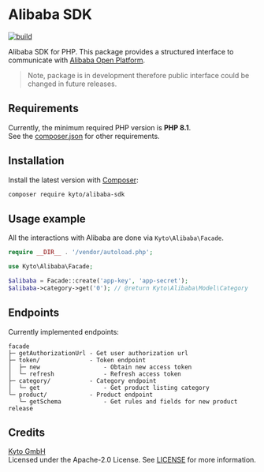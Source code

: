 # Alibaba SDK
[![build](https://github.com/kyto-gmbh/alibaba-sdk-php/actions/workflows/build.yml/badge.svg)](https://github.com/kyto-gmbh/alibaba-sdk-php/actions/workflows/build.yml)

Alibaba SDK for PHP. This package provides a structured interface to communicate with [Alibaba Open Platform](https://openapi.alibaba.com/doc/doc.htm?spm=a2o9m.11223882.0.0.1566722cTOuz7W#/?docId=19).

> Note, package is in development therefore public interface could be changed in future releases.

## Requirements
Currently, the minimum required PHP version is **PHP 8.1**.  
See the [composer.json](composer.json) for other requirements.  

## Installation
Install the latest version with [Composer](https://getcomposer.org/):
```bash
composer require kyto/alibaba-sdk
```

## Usage example
All the interactions with Alibaba are done via `Kyto\Alibaba\Facade`.

```php
require __DIR__ . '/vendor/autoload.php';

use Kyto\Alibaba\Facade;

$alibaba = Facade::create('app-key', 'app-secret');
$alibaba->category->get('0'); // @return Kyto\Alibaba\Model\Category
```

## Endpoints
Currently implemented endpoints:

```text
facade
├─ getAuthorizationUrl - Get user authorization url
├─ token/              - Token endpoint
│  ├─ new                  - Obtain new access token
│  └─ refresh              - Refresh access token
├─ category/           - Category endpoint
│  └─ get                  - Get product listing category
└─ product/            - Product endpoint
   └─ getSchema            - Get rules and fields for new product release
```

## Credits
[Kyto GmbH](https://kyto.com/)  
Licensed under the Apache-2.0 License. See [LICENSE](LICENSE) for more information.  
